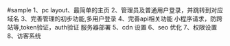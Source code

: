 #sample
1、pc layout、最简单的主页
2、管理员及普通用户登录，并跳转到对应域名
3、完善管理的初步功能,多用户登录
4、完善api相关功能 小程序请求，防跨站等,token验证，auth验证
服务器部署
5、cdn 设置
6、seo 优化
7、权限设置
8、访客系统
